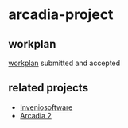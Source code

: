 # arcadia-project

## workplan
[workplan](https://drive.google.com/drive/folders/0B_yrQwn4yBySaW03bWtuRlZBa3M?resourcekey=0-HdksmdeDPzuqN6fUvwg62g) submitted and accepted
## related projects
* [Inveniosoftware](https://github.com/inveniosoftware/invenio-app-rdm)
* [Arcadia 2](https://github.com/plazi/arcadia-2)
